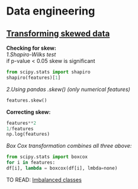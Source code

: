 # Data engineering
## [Transforming skewed data](https://medium.com/@ODSC/transforming-skewed-data-for-machine-learning-90e6cc364b0)<br>
  **Checking for skew:**  
  *1.Shapiro-Wilks test*   
  if p-value < 0.05 skew is significant     
  ```python  
  from scipy.stats import shapiro  
  shapiro(features)[1]  
  ```  
  *2.Using pandas .skew() (only numerical features)*  
   ```python  
   features.skew()  
   ```
  **Correcting skew:**    
   ```python
   features**2
   1/features
   np.log(features)
   ```
   *Box Cox transformation combines all three above:*  
   ```python
   from scipy.stats import boxcox
   for i in features:
   df[i], lambda = boxcox(df[i], lmbda=none)
   ```
     
  TO READ: [Imbalanced classes](https://opendatascience.com/strategies-for-addressing-class-imbalance/)
